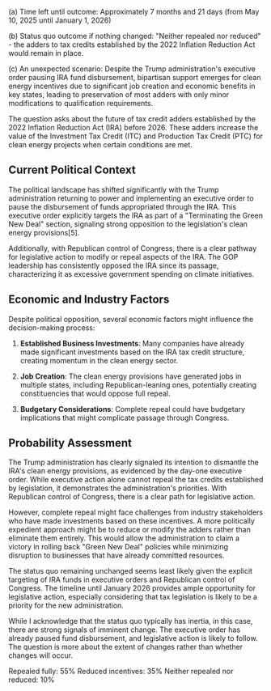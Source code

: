 (a) Time left until outcome: Approximately 7 months and 21 days (from May 10, 2025 until January 1, 2026)

(b) Status quo outcome if nothing changed: "Neither repealed nor reduced" - the adders to tax credits established by the 2022 Inflation Reduction Act would remain in place.

(c) An unexpected scenario: Despite the Trump administration's executive order pausing IRA fund disbursement, bipartisan support emerges for clean energy incentives due to significant job creation and economic benefits in key states, leading to preservation of most adders with only minor modifications to qualification requirements.

The question asks about the future of tax credit adders established by the 2022 Inflation Reduction Act (IRA) before 2026. These adders increase the value of the Investment Tax Credit (ITC) and Production Tax Credit (PTC) for clean energy projects when certain conditions are met.

## Current Political Context

The political landscape has shifted significantly with the Trump administration returning to power and implementing an executive order to pause the disbursement of funds appropriated through the IRA. This executive order explicitly targets the IRA as part of a "Terminating the Green New Deal" section, signaling strong opposition to the legislation's clean energy provisions[5].

Additionally, with Republican control of Congress, there is a clear pathway for legislative action to modify or repeal aspects of the IRA. The GOP leadership has consistently opposed the IRA since its passage, characterizing it as excessive government spending on climate initiatives.

## Economic and Industry Factors

Despite political opposition, several economic factors might influence the decision-making process:

1. **Established Business Investments**: Many companies have already made significant investments based on the IRA tax credit structure, creating momentum in the clean energy sector.

2. **Job Creation**: The clean energy provisions have generated jobs in multiple states, including Republican-leaning ones, potentially creating constituencies that would oppose full repeal.

3. **Budgetary Considerations**: Complete repeal could have budgetary implications that might complicate passage through Congress.

## Probability Assessment

The Trump administration has clearly signaled its intention to dismantle the IRA's clean energy provisions, as evidenced by the day-one executive order. While executive action alone cannot repeal the tax credits established by legislation, it demonstrates the administration's priorities. With Republican control of Congress, there is a clear path for legislative action.

However, complete repeal might face challenges from industry stakeholders who have made investments based on these incentives. A more politically expedient approach might be to reduce or modify the adders rather than eliminate them entirely. This would allow the administration to claim a victory in rolling back "Green New Deal" policies while minimizing disruption to businesses that have already committed resources.

The status quo remaining unchanged seems least likely given the explicit targeting of IRA funds in executive orders and Republican control of Congress. The timeline until January 2026 provides ample opportunity for legislative action, especially considering that tax legislation is likely to be a priority for the new administration.

While I acknowledge that the status quo typically has inertia, in this case, there are strong signals of imminent change. The executive order has already paused fund disbursement, and legislative action is likely to follow. The question is more about the extent of changes rather than whether changes will occur.

Repealed fully: 55%
Reduced incentives: 35%
Neither repealed nor reduced: 10%